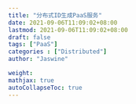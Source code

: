 ```yaml
---
title: "分布式ID生成PaaS服务"
date: 2021-09-06T11:09:02+08:00
lastmod: 2021-09-06T11:09:02+08:00
draft: false
tags: ["PaaS"]
categories : ["Distributed"]
author: "Jaswine"

weight:
mathjax: true
autoCollapseToc: true
---
```


